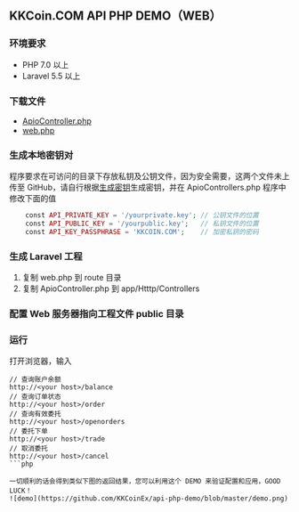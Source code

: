 ## KKCoin.COM API PHP DEMO（WEB）

### 环境要求

- PHP 7.0 以上
- Laravel 5.5 以上

### 下载文件
- [ApioController.php](https://github.com/KKCoinEx/api-php-demo/blob/master/ApioController.php)
- [web.php](https://github.com/KKCoinEx/api-php-demo/blob/master/web.php)

### 生成本地密钥对
程序要求在可访问的目录下存放私钥及公钥文件，因为安全需要，这两个文件未上传至 GitHub，请自行根据[生成密钥](https://github.com/KKCoinEx/api-wiki/wiki/RESTful-Auth-D1.-generate-key-pair)生成密钥，并在 ApioControllers.php 程序中修改下面的值

```php
    const API_PRIVATE_KEY = '/yourprivate.key'; // 公钥文件的位置
    const API_PUBLIC_KEY = '/yourpublic.key';   // 私钥文件的位置
    const API_KEY_PASSPHRASE = 'KKCOIN.COM';    // 加密私钥的密码
```

### 生成 Laravel 工程
1. 复制 web.php 到 route 目录
2. 复制 ApioController.php 到 app/Htttp/Controllers

### 配置 Web 服务器指向工程文件 public 目录

### 运行
打开浏览器，输入
```
// 查询账户余额
http://<your host>/balance
// 查询订单状态
http://<your host>/order
// 查询有效委托
http://<your host>/openorders
// 委托下单
http://<your host>/trade
// 取消委托
http://<your host>/cancel
```php

一切顺利的话会得到类似下图的返回结果，您可以利用这个 DEMO 来验证配置和应用，GOOD LUCK！
![demo](https://github.com/KKCoinEx/api-php-demo/blob/master/demo.png)
